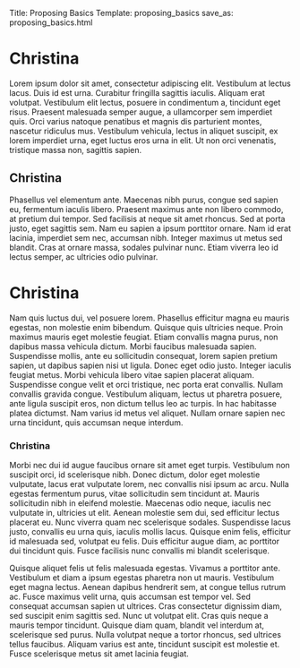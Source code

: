 Title: Proposing Basics
Template: proposing_basics
save_as: proposing_basics.html


# Christina
Lorem ipsum dolor sit amet, consectetur adipiscing elit. Vestibulum at lectus lacus. Duis id est urna. Curabitur fringilla sagittis iaculis. Aliquam erat volutpat. Vestibulum elit lectus, posuere in condimentum a, tincidunt eget risus. Praesent malesuada semper augue, a ullamcorper sem imperdiet quis. Orci varius natoque penatibus et magnis dis parturient montes, nascetur ridiculus mus. Vestibulum vehicula, lectus in aliquet suscipit, ex lorem imperdiet urna, eget luctus eros urna in elit. Ut non orci venenatis, tristique massa non, sagittis sapien.

## Christina
Phasellus vel elementum ante. Maecenas nibh purus, congue sed sapien eu, fermentum iaculis libero. Praesent maximus ante non libero commodo, at pretium dui tempor. Sed facilisis at neque sit amet rhoncus. Sed at porta justo, eget sagittis sem. Nam eu sapien a ipsum porttitor ornare. Nam id erat lacinia, imperdiet sem nec, accumsan nibh. Integer maximus ut metus sed blandit. Cras at ornare massa, sodales pulvinar nunc. Etiam viverra leo id lectus semper, ac ultricies odio pulvinar.

# Christina
Nam quis luctus dui, vel posuere lorem. Phasellus efficitur magna eu mauris egestas, non molestie enim bibendum. Quisque quis ultricies neque. Proin maximus mauris eget molestie feugiat. Etiam convallis magna purus, non dapibus massa vehicula dictum. Morbi faucibus malesuada sapien. Suspendisse mollis, ante eu sollicitudin consequat, lorem sapien pretium sapien, ut dapibus sapien nisi ut ligula. Donec eget odio justo. Integer iaculis feugiat metus. Morbi vehicula libero vitae sapien placerat aliquam. Suspendisse congue velit et orci tristique, nec porta erat convallis. Nullam convallis gravida congue. Vestibulum aliquam, lectus ut pharetra posuere, ante ligula suscipit eros, non dictum tellus leo ac turpis. In hac habitasse platea dictumst. Nam varius id metus vel aliquet. Nullam ornare sapien nec urna tincidunt, quis accumsan neque interdum.

### Christina
Morbi nec dui id augue faucibus ornare sit amet eget turpis. Vestibulum non suscipit orci, id scelerisque nibh. Donec dictum, dolor eget molestie vulputate, lacus erat vulputate lorem, nec convallis nisi ipsum ac arcu. Nulla egestas fermentum purus, vitae sollicitudin sem tincidunt at. Mauris sollicitudin nibh in eleifend molestie. Maecenas odio neque, iaculis nec vulputate in, ultricies ut elit. Aenean molestie sem dui, sed efficitur lectus placerat eu. Nunc viverra quam nec scelerisque sodales. Suspendisse lacus justo, convallis eu urna quis, iaculis mollis lacus. Quisque enim felis, efficitur id malesuada sed, volutpat eu felis. Duis efficitur augue diam, ac porttitor dui tincidunt quis. Fusce facilisis nunc convallis mi blandit scelerisque.

Quisque aliquet felis ut felis malesuada egestas. Vivamus a porttitor ante. Vestibulum et diam a ipsum egestas pharetra non ut mauris. Vestibulum eget magna lectus. Aenean dapibus hendrerit sem, at congue tellus rutrum ac. Fusce maximus velit urna, quis accumsan est tempor vel. Sed consequat accumsan sapien ut ultrices. Cras consectetur dignissim diam, sed suscipit enim sagittis sed. Nunc ut volutpat elit. Cras quis neque a mauris tempor tincidunt. Quisque diam quam, blandit vel interdum at, scelerisque sed purus. Nulla volutpat neque a tortor rhoncus, sed ultrices tellus faucibus. Aliquam varius est ante, tincidunt suscipit est molestie et. Fusce scelerisque metus sit amet lacinia feugiat.